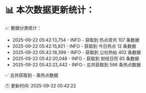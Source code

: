 📊 本次数据更新统计：
==========================

📈 数据分类统计：
- 2025-09-22 05:42:13,754 - INFO - 获取到 热点资讯 107 条数据
- 2025-09-22 05:42:15,821 - INFO - 获取到 今日热点 12 条数据
- 2025-09-22 05:42:18,399 - INFO - 获取到 公社热帖 402 条数据
- 2025-09-22 05:42:20,048 - INFO - 获取到 财经日历 65 条数据
- 2025-09-22 05:42:22,442 - INFO - 总共获取到 586 条热点数据

✅ 总共获取到 - 条热点数据

🕐 更新时间: 2025-09-22 05:42:22
